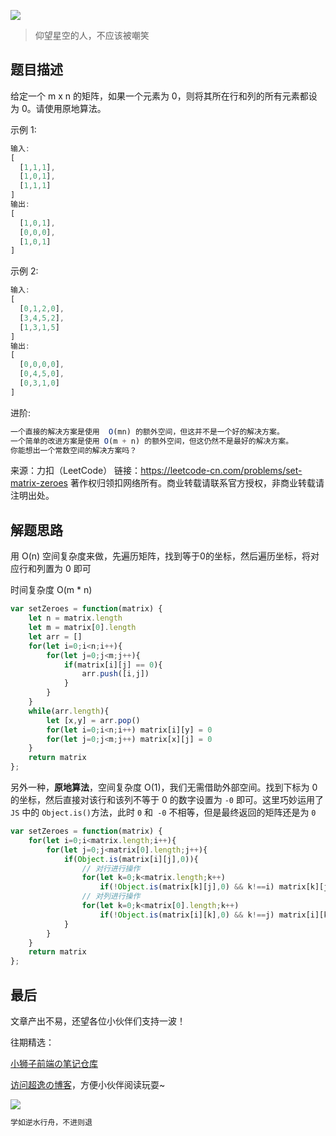 ![](https://imgconvert.csdnimg.cn/aHR0cHM6Ly9jZG4uanNkZWxpdnIubmV0L2doL2Nob2NvbGF0ZTE5OTkvY2RuL2ltZy8yMDIwMDgyODE0NTUyMS5qcGc?x-oss-process=image/format,png)
>仰望星空的人，不应该被嘲笑

## 题目描述
给定一个 m x n 的矩阵，如果一个元素为 0，则将其所在行和列的所有元素都设为 0。请使用原地算法。

示例 1:

```javascript
输入: 
[
  [1,1,1],
  [1,0,1],
  [1,1,1]
]
输出: 
[
  [1,0,1],
  [0,0,0],
  [1,0,1]
]
```

示例 2:

```javascript
输入: 
[
  [0,1,2,0],
  [3,4,5,2],
  [1,3,1,5]
]
输出: 
[
  [0,0,0,0],
  [0,4,5,0],
  [0,3,1,0]
]
```

进阶:

```javascript
一个直接的解决方案是使用  O(mn) 的额外空间，但这并不是一个好的解决方案。
一个简单的改进方案是使用 O(m + n) 的额外空间，但这仍然不是最好的解决方案。
你能想出一个常数空间的解决方案吗？
```

来源：力扣（LeetCode）
链接：https://leetcode-cn.com/problems/set-matrix-zeroes
著作权归领扣网络所有。商业转载请联系官方授权，非商业转载请注明出处。




## 解题思路
用 O(n) 空间复杂度来做，先遍历矩阵，找到等于0的坐标，然后遍历坐标，将对应行和列置为 0 即可

时间复杂度 O(m * n)

```javascript
var setZeroes = function(matrix) {
    let n = matrix.length
    let m = matrix[0].length
    let arr = []
    for(let i=0;i<n;i++){
        for(let j=0;j<m;j++){
            if(matrix[i][j] == 0){
                arr.push([i,j])
            }
        }
    }
    while(arr.length){
        let [x,y] = arr.pop()
        for(let i=0;i<n;i++) matrix[i][y] = 0
        for(let j=0;j<m;j++) matrix[x][j] = 0
    }
    return matrix
};
```
另外一种，**原地算法**，空间复杂度 O(1)，我们无需借助外部空间。找到下标为 0 的坐标，然后直接对该行和该列不等于 0 的数字设置为 `-0` 即可。这里巧妙运用了 `JS` 中的 `Object.is()`方法，此时 `0` 和` -0` 不相等，但是最终返回的矩阵还是为 `0 `

```javascript
var setZeroes = function(matrix) {
    for(let i=0;i<matrix.length;i++){
        for(let j=0;j<matrix[0].length;j++){
            if(Object.is(matrix[i][j],0)){
                // 对行进行操作
                for(let k=0;k<matrix.length;k++)
                    if(!Object.is(matrix[k][j],0) && k!==i) matrix[k][j] = -0
                // 对列进行操作
                for(let k=0;k<matrix[0].length;k++)
                    if(!Object.is(matrix[i][k],0) && k!==j) matrix[i][k] = -0
            }
        }
    }
    return matrix
};
```


## 最后
文章产出不易，还望各位小伙伴们支持一波！

往期精选：

<a href="https://github.com/Chocolate1999/Front-end-learning-to-organize-notes">小狮子前端の笔记仓库</a>

<a href="https://yangchaoyi.vip/">访问超逸の博客</a>，方便小伙伴阅读玩耍~

![](https://img-blog.csdnimg.cn/2020090211491121.png#pic_center)

```javascript
学如逆水行舟，不进则退
```



